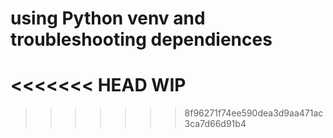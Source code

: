 # using Python venv and troubleshooting dependiences 



<<<<<<< HEAD
WIP 
=======
>>>>>>> 8f96271f74ee590dea3d9aa471ac3ca7d66d91b4
